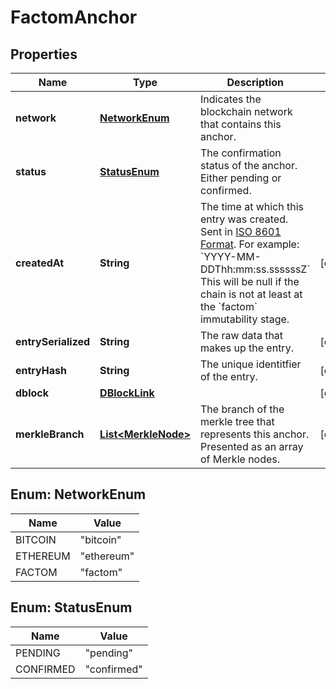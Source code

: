 
# FactomAnchor

## Properties
Name | Type | Description | Notes
------------ | ------------- | ------------- | -------------
**network** | [**NetworkEnum**](#NetworkEnum) | Indicates the blockchain network that contains this anchor. | 
**status** | [**StatusEnum**](#StatusEnum) | The confirmation status of the anchor. Either pending or confirmed. | 
**createdAt** | **String** | The time at which this entry was created. Sent in [ISO 8601 Format](https://en.wikipedia.org/wiki/ISO_8601). For example: &#x60;YYYY-MM-DDThh:mm:ss.ssssssZ&#x60; This will be null if the chain is not at least at the &#x60;factom&#x60; immutability stage. |  [optional]
**entrySerialized** | **String** | The raw data that makes up the entry. |  [optional]
**entryHash** | **String** | The unique identitfier of the entry. |  [optional]
**dblock** | [**DBlockLink**](DBlockLink.md) |  |  [optional]
**merkleBranch** | [**List&lt;MerkleNode&gt;**](MerkleNode.md) | The branch of the merkle tree that represents this anchor. Presented as an array of Merkle nodes. |  [optional]


<a name="NetworkEnum"></a>
## Enum: NetworkEnum
Name | Value
---- | -----
BITCOIN | &quot;bitcoin&quot;
ETHEREUM | &quot;ethereum&quot;
FACTOM | &quot;factom&quot;


<a name="StatusEnum"></a>
## Enum: StatusEnum
Name | Value
---- | -----
PENDING | &quot;pending&quot;
CONFIRMED | &quot;confirmed&quot;



